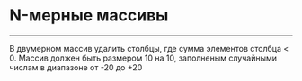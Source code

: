 # N-мерные массивы

---

В двумерном массив удалить столбцы, где сумма элементов столбца < 0.
Массив должен быть размером 10 на 10,
заполненым случайными числам в диапазоне от -20 до +20

